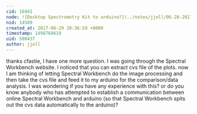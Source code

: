 ```yaml
---
cid: 16941
node: ![Desktop Spectrometry Kit to arduino?](../notes/jjoll/06-28-2017/desktop-spectrometry-kit-to-arduino)
nid: 14589
created_at: 2017-06-29 20:36:59 +0000
timestamp: 1498768619
uid: 508437
author: jjoll
---
```


thanks cfastie, I have one more question. I was going through the Spectral Workbench website. I noticed that you can extract cvs file of the plots. now I am thinking of letting Spectral Workbench do the image processing and then take the cvs file and feed it to my arduino for the comparison/data analysis. I was wondering if you have any experience with this? or do you know anybody who has attempted to establish a communication between online Spectral Workbench and arduino (so that Spectral Workbench spits out the cvs data automatically to the arduino)?